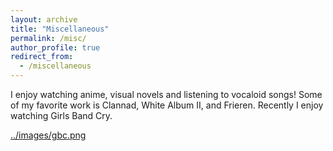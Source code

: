 ```yaml
---
layout: archive
title: "Miscellaneous"
permalink: /misc/
author_profile: true
redirect_from:
  - /miscellaneous
---
```


I enjoy watching anime, visual novels and listening to vocaloid songs! Some of my favorite work is Clannad, White Album II, and Frieren. Recently I enjoy watching Girls Band Cry.

[../images/gbc.png]()
